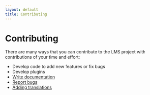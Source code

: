 ```yaml
---
layout: default
title: Contributing
---
```


# Contributing

There are many ways that you can contribute to the LMS project with contributions of your time and effort:

- Develop code to add new features or fix bugs
- Develop plugins
- [Write documentation](https://github.com/lms-community/lms-community.github.io)
- [Report bugs](reporting-a-bug.md)
- [Adding translations](adding-translations.md)
